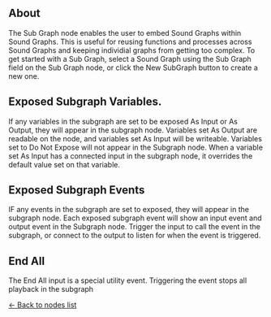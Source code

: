 ## About
The Sub Graph node enables the user to embed Sound Graphs within Sound Graphs. This is useful for reusing functions and processes across Sound Graphs and keeping individial graphs from getting too complex. To get started with a Sub Graph, select a Sound Graph using the Sub Graph field on the Sub Graph node, or click the New SubGraph button to create a new one.

## Exposed Subgraph Variables.
If any variables in the subgraph are set to be exposed As Input or As Output, they will appear in the subgraph node. Variables set As Output are readable on the node, and variables set As Input will be writeable. Variables set to Do Not Expose will not appear in the Subgraph node. When a variable set As Input has a connected input in the subgraph node, it overrides the default value set on that variable.

## Exposed Subgraph Events
IF any events in the subgraph are set to exposed, they will appear in the subgraph node. Each exposed subgraph event will show an input event and output event in the Subgraph node. Trigger the input to call the event in the subgraph, or connect to the output to listen for when the event is triggered.

## End All
The End All input is a special utility event. Triggering the event stops all playback in the subgraph

[<- Back to nodes list](Nodes)
